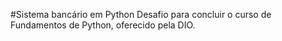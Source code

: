 #Sistema bancário em Python
Desafio para concluir o curso de Fundamentos de Python, oferecido pela DIO.
